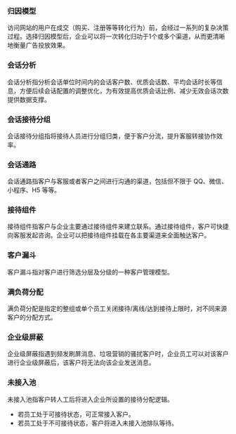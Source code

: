 ### 归因模型
访问网站的用户在成交（购买、注册等等转化行为）前，会经过一系列的复杂决策过程。选择归因模型后，企业可以将一次转化归功于1个或多个渠道，从而更清晰地衡量广告投放效果。


### 会话分析
会话分析指分析会话单位时间内的会话客户数、优质会话数、平均会话时长等信息，方便后续会话配置的调整优化，为有效提高优质会话比例、减少无效会话次数提供数据支撑。

### 会话接待分组
会话接待分组指将接待人员进行分组归类，便于客户分流，提升客服转接协作效率。

### 会话通路
会话通路指客户与客服或者客户之间进行沟通的渠道，包括但不限于 QQ、微信、小程序、H5 等等。


### 接待组件
接待组件指客户与企业主要通过接待组件来建立联系。通过接待组件，客户可快捷向客服发起咨询。企业可以把接待组件挂载在各主要渠道来全面触达客户。


### 客户漏斗
客户漏斗指对客户进行筛选分层及分级的一种客户管理模型。


### 满负荷分配
满负荷分配是指定的整组或单个员工关闭接待/离线/达到接待上限时，对不同来源客户的分配方式。


### 企业级屏蔽
企业级屏蔽指遇到频发刷屏消息、垃圾营销的骚扰客户时，企业员工可以对该客户进行企业级屏蔽后，该客户将无法向该企业发送消息。


### 未接入池
未接入池指客户转人工后将进入企业所设置的接待分配逻辑。
- 若员工处于可接待状态，可正常接入客户。
- 若员工处于不可接待状态，客户将进入未接入池排队等待。
